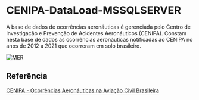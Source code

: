 # CENIPA-DataLoad-MSSQLSERVER
A base de dados de ocorrências aeronáuticas é gerenciada pelo Centro de Investigação e Prevenção de Acidentes Aeronáuticos (CENIPA). Constam nesta base de dados as ocorrências aeronáuticas notificadas ao CENIPA no anos de 2012 a 2021 que ocorreram em solo brasileiro.

![MER](https://user-images.githubusercontent.com/55927647/182430568-46e4678c-5503-495b-b2db-87a994f2a052.png)

## Referência
[CENIPA - Ocorrências Aeronáuticas na Aviação Civil Brasileira](https://dados.gov.br/dataset/ocorrencias-aeronauticas-da-aviacao-civil-brasileira)
